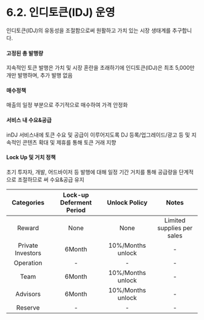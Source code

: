 # 6.2. 인디토큰(IDJ) 운영

인디토큰(IDJ)의 유동성을 조절함으로써 원활하고 가치 있는 시장 생태계를 추구합니다.

#### 고정된 총 발행량

지속적인 토큰 발행은 가치 및 시장 혼란을 초래하기에 인디토큰(IDJ)은 최초 5,000만 개만 발행하며, 추가 발행 없음

#### 매수정책

매출의 일정 부분으로 주기적으로 매수하여 가격 안정화

#### 서비스 내 수요&공급

inDJ 서비스내에 토큰 수요 및 공급이 이루어지도록 DJ 등록/업그레이드/광고 등 및 지속적인 콘텐츠 확대 및 제휴를 통해 토큰 거래 지향

#### Lock Up 및 거치 정책

초기 투자자, 개발, 어드바이저 등 발행에 대해 일정 기간 거치를 통해 공급량을 단계적으로 조절하므로 써 수요&공급 유지

|     Categories    | Lock-up Deferment Period |   Unlock Policy   |            Notes           |
| :---------------: | :----------------------: | :---------------: | :------------------------: |
|       Reward      |           None           |        None       | Limited supplies per sales |
| Private Investors |          6Month          | 10%/Months unlock |              -             |
|     Operation     |             -            |         -         |              -             |
|        Team       |          6Month          | 10%/Months unlock |              -             |
|      Advisors     |          6Month          | 10%/Months unlock |              -             |
|      Reserve      |             -            |         -         |              -             |
